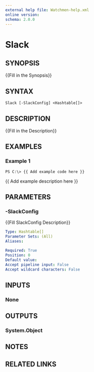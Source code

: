 ```yaml
---
external help file: Watchmen-help.xml
online version: 
schema: 2.0.0
---
```


# Slack
## SYNOPSIS
{{Fill in the Synopsis}}

## SYNTAX

```
Slack [-SlackConfig] <Hashtable[]>
```

## DESCRIPTION
{{Fill in the Description}}

## EXAMPLES

### Example 1
```
PS C:\> {{ Add example code here }}
```

{{ Add example description here }}

## PARAMETERS

### -SlackConfig
{{Fill SlackConfig Description}}

```yaml
Type: Hashtable[]
Parameter Sets: (All)
Aliases: 

Required: True
Position: 0
Default value: 
Accept pipeline input: False
Accept wildcard characters: False
```

## INPUTS

### None


## OUTPUTS

### System.Object

## NOTES

## RELATED LINKS

